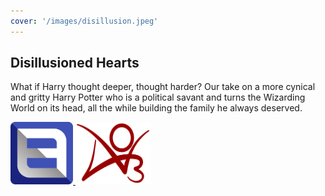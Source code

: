 ```yaml
---
cover: '/images/disillusion.jpeg'
---
```


## Disillusioned Hearts

What if Harry thought deeper, thought harder? Our take on a more cynical and gritty Harry Potter who is a political savant and turns the Wizarding World on its head, all the while building the family he always deserved.

<a href="https://www.fanfiction.net/s/your-story-id">
  <img src="/images/ffnet.webp" width="100" height="100" />
</a>
<a href="https://archiveofourown.org/works/your-story-id">
  <img src="/images/ao3.png" width="120" height="100" />
</a>
